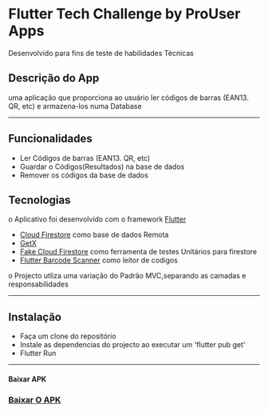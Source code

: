 # Flutter Tech Challenge by ProUser Apps

Desenvolvido para fins de teste de habilidades Técnicas


##  Descrição do App

uma aplicação que proporciona ao usuário ler códigos
de barras (EAN13. QR, etc) e armazena-los numa Database

---

## Funcionalidades
- Ler Códigos de barras (EAN13. QR, etc)
- Guardar o Códigos(Resultados) na base de dados
- Remover os códigos da base de dados


## Tecnologias

o Aplicativo foi desenvolvido com o framework [Flutter](https://flutter.dev/)

- [Cloud Firestore](https://pub.dev/packages/cloud_firestore) como base de dados Remota
- [GetX](https://pub.dev/packages/get)
- [Fake Cloud Firestore](https://pub.dev/packages/fake_cloud_firestore/install) como ferramenta de testes Unitários para firestore 
- [Flutter Barcode Scanner](https://pub.dev/packages/flutter_barcode_scanner) como leitor de codigos


o Projecto utliza  uma variação do Padrão MVC,separando as camadas e responsabilidades

---
## Instalação
- Faça um clone  do repositório
- Instale  as dependencias do projecto ao executar um  'flutter pub get'
- Flutter Run

---

#### Baixar APK
### [Baixar O APK](https://www.mediafire.com/file/0d8qym9t8y5lfpw/CuboReminder.apk/file)

